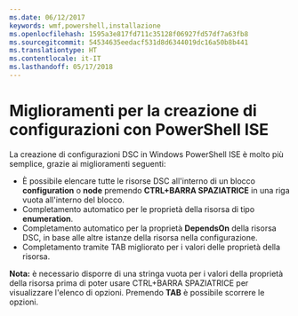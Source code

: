 ```yaml
---
ms.date: 06/12/2017
keywords: wmf,powershell,installazione
ms.openlocfilehash: 1595a3e817fd711c35128f06927fd57df7a63fb8
ms.sourcegitcommit: 54534635eedacf531d8d6344019dc16a50b8b441
ms.translationtype: HT
ms.contentlocale: it-IT
ms.lasthandoff: 05/17/2018
---
```

# <a name="authoring-improvements-using-powershell-ise"></a>Miglioramenti per la creazione di configurazioni con PowerShell ISE

La creazione di configurazioni DSC in Windows PowerShell ISE è molto più semplice, grazie ai miglioramenti seguenti:

- È possibile elencare tutte le risorse DSC all'interno di un blocco **configuration** o **node** premendo **CTRL+BARRA SPAZIATRICE** in una riga vuota all'interno del blocco.
- Completamento automatico per le proprietà della risorsa di tipo **enumeration**.
- Completamento automatico per la proprietà **DependsOn** della risorsa DSC, in base alle altre istanze della risorsa nella configurazione.
- Completamento tramite TAB migliorato per i valori delle proprietà della risorsa.

**Nota:** è necessario disporre di una stringa vuota per i valori della proprietà della risorsa prima di poter usare CTRL+BARRA SPAZIATRICE per visualizzare l'elenco di opzioni. Premendo **TAB** è possibile scorrere le opzioni.
